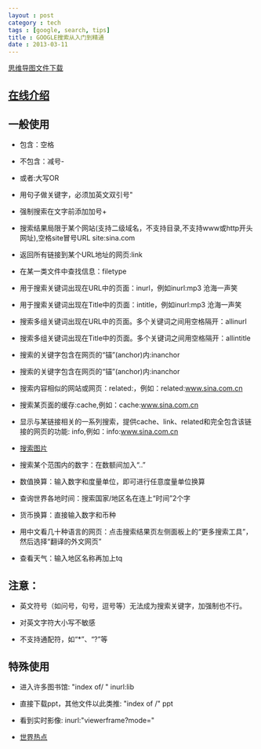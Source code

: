 ```yaml
---
layout : post
category : tech
tags : [google, search, tips]
title : GOOGLE搜索从入门到精通
date : 2013-03-11
---
```

[思维导图文件下载](https://docs.google.com/file/d/0B1DrsqrLRzeIdFIzcENLWDJVTG8/edit?usp=sharing)

## [在线介绍](http://www.google.com/intl/zh-CN_ALL/insidesearch/)


## 一般使用


- 包含：空格 


- 不包含：减号-


- 或者:大写OR


- 用句子做关键字，必须加英文双引号"


- 强制搜索在文字前添加加号+


- 搜索结果局限于某个网站(支持二级域名，不支持目录,不支持www或http开头网址),空格site冒号URL site:sina.com


- 返回所有链接到某个URL地址的网页:link


- 在某一类文件中查找信息：filetype


- 用于搜索关键词出现在URL中的页面：inurl，例如inurl:mp3 沧海一声笑


- 用于搜索关键词出现在Title中的页面：intitle，例如inurl:mp3 沧海一声笑


- 搜索多组关键词出现在URL中的页面。多个关键词之间用空格隔开：allinurl


- 搜索多组关键词出现在Title中的页面。多个关键词之间用空格隔开：allintitle


- 搜索的关键字包含在网页的“锚”(anchor)内:inanchor


- 搜索的关键字包含在网页的“锚”(anchor)内:inanchor 


- 搜索内容相似的网站或网页：related:，例如：related:www.sina.com.cn


- 搜索某页面的缓存:cache,例如：cache:www.sina.com.cn


- 显示与某链接相关的一系列搜索，提供cache、link、related和完全包含该链接的网页的功能: info,例如：info:www.sina.com.cn


- [搜索图片](http://www.google.com.hk/imghp)


- 搜索某个范围内的数字：在数额间加入“..”


- 数值换算：输入数字和度量单位，即可进行任意度量单位换算


- 查询世界各地时间：搜索国家/地区名在连上“时间”2个字


- 货币换算：直接输入数字和币种


- 用中文看几十种语言的网页：点击搜索结果页左侧面板上的“更多搜索工具”，然后选择“翻译的外文网页”


- 查看天气：输入地区名称再加上tq


## 注意：


- 英文符号（如问号，句号，逗号等）无法成为搜索关键字，加强制也不行。


- 对英文字符大小写不敏感


- 不支持通配符，如“*”、“?”等


## 特殊使用


- 进入许多图书馆: "index of/ " inurl:lib


- 直接下载ppt，其他文件以此类推: "index of /" ppt


- 看到实时影像: inurl:"viewerframe?mode="


- [世界热点](http://www.google.com/intl/en/zeitgeist/)
